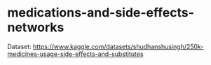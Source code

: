 # medications-and-side-effects-networks

Dataset: https://www.kaggle.com/datasets/shudhanshusingh/250k-medicines-usage-side-effects-and-substitutes
